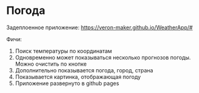 # Погода

Задеплоенное приложение: https://veron-maker.github.io/WeatherApp/#

Фичи:
1. Поиск температуры по координатам
2. Одновременно может показываться несколько прогнозов погоды. Можно очистить по кнопке
3. Дополнительно показывается погода, город, страна
4. Показывается картинка, отображающая погоду
5. Приложение развернуто в github pages
